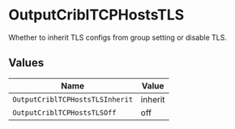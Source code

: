 # OutputCriblTCPHostsTLS

Whether to inherit TLS configs from group setting or disable TLS.


## Values

| Name                            | Value                           |
| ------------------------------- | ------------------------------- |
| `OutputCriblTCPHostsTLSInherit` | inherit                         |
| `OutputCriblTCPHostsTLSOff`     | off                             |